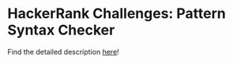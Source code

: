 # HackerRank Challenges: Pattern Syntax Checker

Find the detailed description [here](https://www.hackerrank.com/challenges/pattern-syntax-checker/problem)!